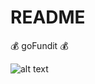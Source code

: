 # README

💰 goFundit 💰	

![alt text](file:///Users/jlammering/Desktop/Screen%20Shot%202023-03-01%20at%202.20.23%20PM.png)
